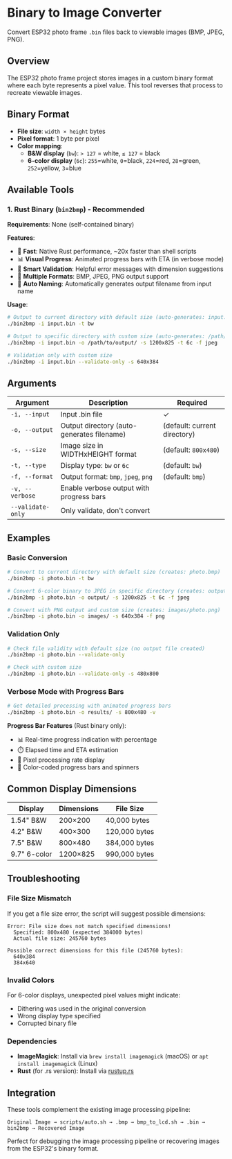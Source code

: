 # Binary to Image Converter

Convert ESP32 photo frame `.bin` files back to viewable images (BMP, JPEG, PNG).

## Overview

The ESP32 photo frame project stores images in a custom binary format where each byte represents a pixel value. This tool reverses that process to recreate viewable images.

## Binary Format

- **File size**: `width × height` bytes
- **Pixel format**: 1 byte per pixel
- **Color mapping**:
  - **B&W display** (`bw`): `> 127` = white, `≤ 127` = black
  - **6-color display** (`6c`): `255`=white, `0`=black, `224`=red, `28`=green, `252`=yellow, `3`=blue

## Available Tools

### 1. Rust Binary (`bin2bmp`) - **Recommended**

**Requirements**: None (self-contained binary)

**Features**:
- 🚀 **Fast**: Native Rust performance, ~20x faster than shell scripts
- 📊 **Visual Progress**: Animated progress bars with ETA (in verbose mode)
- 🎯 **Smart Validation**: Helpful error messages with dimension suggestions
- 🎨 **Multiple Formats**: BMP, JPEG, PNG output support
- 📁 **Auto Naming**: Automatically generates output filename from input name

**Usage**:
```bash
# Output to current directory with default size (auto-generates: input.bmp)
./bin2bmp -i input.bin -t bw

# Output to specific directory with custom size (auto-generates: /path/to/output/input.jpg) 
./bin2bmp -i input.bin -o /path/to/output/ -s 1200x825 -t 6c -f jpeg

# Validation only with custom size
./bin2bmp -i input.bin --validate-only -s 640x384
```

## Arguments

| Argument | Description | Required |
|----------|-------------|----------|
| `-i, --input` | Input .bin file | ✓ |
| `-o, --output` | Output directory (auto-generates filename) | (default: current directory) |
| `-s, --size` | Image size in WIDTHxHEIGHT format | (default: `800x480`) |
| `-t, --type` | Display type: `bw` or `6c` | (default: `bw`) |
| `-f, --format` | Output format: `bmp`, `jpeg`, `png` | (default: `bmp`) |
| `-v, --verbose` | Enable verbose output with progress bars | |
| `--validate-only` | Only validate, don't convert | |

## Examples

### Basic Conversion
```bash
# Convert to current directory with default size (creates: photo.bmp)
./bin2bmp -i photo.bin -t bw

# Convert 6-color binary to JPEG in specific directory (creates: output/photo.jpg)
./bin2bmp -i photo.bin -o output/ -s 1200x825 -t 6c -f jpeg

# Convert with PNG output and custom size (creates: images/photo.png)
./bin2bmp -i photo.bin -o images/ -s 640x384 -f png
```

### Validation Only
```bash
# Check file validity with default size (no output file created)
./bin2bmp -i photo.bin --validate-only

# Check with custom size
./bin2bmp -i photo.bin --validate-only -s 480x800
```

### Verbose Mode with Progress Bars
```bash
# Get detailed processing with animated progress bars
./bin2bmp -i photo.bin -o results/ -s 800x480 -v
```

**Progress Bar Features** (Rust binary only):
- 📊 Real-time progress indication with percentage
- ⏱️ Elapsed time and ETA estimation  
- 🎯 Pixel processing rate display
- 🎨 Color-coded progress bars and spinners

## Common Display Dimensions

| Display | Dimensions | File Size |
|---------|------------|-----------|
| 1.54" B&W | 200×200 | 40,000 bytes |
| 4.2" B&W | 400×300 | 120,000 bytes |
| 7.5" B&W | 800×480 | 384,000 bytes |
| 9.7" 6-color | 1200×825 | 990,000 bytes |

## Troubleshooting

### File Size Mismatch
If you get a file size error, the script will suggest possible dimensions:
```
Error: File size does not match specified dimensions!
  Specified: 800x480 (expected 384000 bytes)
  Actual file size: 245760 bytes

Possible correct dimensions for this file (245760 bytes):
  640x384
  384x640
```

### Invalid Colors
For 6-color displays, unexpected pixel values might indicate:
- Dithering was used in the original conversion
- Wrong display type specified
- Corrupted binary file

### Dependencies
- **ImageMagick**: Install via `brew install imagemagick` (macOS) or `apt install imagemagick` (Linux)
- **Rust** (for .rs version): Install via [rustup.rs](https://rustup.rs/)

## Integration

These tools complement the existing image processing pipeline:

```
Original Image → scripts/auto.sh → .bmp → bmp_to_lcd.sh → .bin → bin2bmp → Recovered Image
```

Perfect for debugging the image processing pipeline or recovering images from the ESP32's binary format.